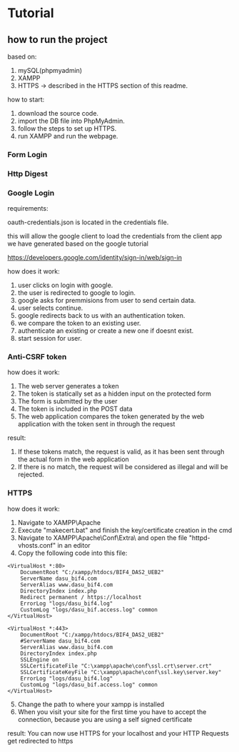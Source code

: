 
# Tutorial

## how to run the project

based on:
1. mySQL(phpmyadmin)
2. XAMPP
3. HTTPS -> described in the HTTPS section of this readme.

how to start:
1. download the source code.
2. import the DB file into PhpMyAdmin.
3. follow the steps to set up HTTPS.
4. run XAMPP and run the webpage.

### Form Login

### Http Digest

### 

### Google Login
requirements:

oauth-credentials.json is located in the credentials file.

this will allow the google client to load the credentials from the client app we have generated based on the google tutorial

https://developers.google.com/identity/sign-in/web/sign-in

how does it work:
1. user clicks on login with google.
2. the user is redirected to google to login.
3. google asks for premmisions from user to send certain data.
4. user selects continue.
5. google redirects back to us with an authentication token.
6. we compare the token to an existing user.
7. authenticate an existing or create a new one if doesnt exist.
8. start session for user.

### Anti-CSRF token

how does it work:
1. The web server generates a token
2. The token is statically set as a hidden input on the protected form
3. The form is submitted by the user
4. The token is included in the POST data
5. The web application compares the token generated by the web application with the token sent in through the request

result:
1. If these tokens match, the request is valid, as it has been sent through the actual form in the web application
2. If there is no match, the request will be considered as illegal and will be rejected.

### HTTPS

how does it work:
1. Navigate to XAMPP\Apache
2. Execute "makecert.bat" and finish the key/certificate creation in the cmd
3. Navigate to XAMPP\Apache\Conf\Extra\ and open the file "httpd-vhosts.conf" in an editor
4. Copy the following code into this file:

```
<VirtualHost *:80>
    DocumentRoot "C:/xampp/htdocs/BIF4_DAS2_UEB2"
    ServerName dasu_bif4.com
	ServerAlias www.dasu_bif4.com
	DirectoryIndex index.php
	Redirect permanent / https://localhost
    ErrorLog "logs/dasu_bif4.log"
    CustomLog "logs/dasu_bif.access.log" common
</VirtualHost>
```
```
<VirtualHost *:443>
    DocumentRoot "C:/xampp/htdocs/BIF4_DAS2_UEB2"
    #ServerName dasu_bif4.com
	ServerAlias www.dasu_bif4.com
	DirectoryIndex index.php
	SSLEngine on
	SSLCertificateFile "C:\xampp\apache\conf\ssl.crt\server.crt"
	SSLCertificateKeyFile "C:\xampp\apache\conf\ssl.key\server.key"
    ErrorLog "logs/dasu_bif4.log"
    CustomLog "logs/dasu_bif.access.log" common
</VirtualHost>
```
5. Change the path to where your xampp is installed
6. When you visit your site for the first time you have to accept the connection, because you are using a self signed certificate

result:
You can now use HTTPS for your localhost and your HTTP Requests get redirected to https
